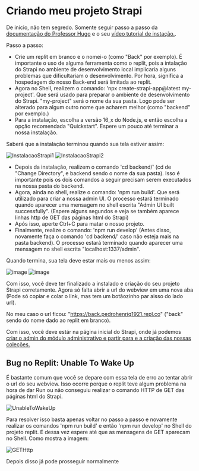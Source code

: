 # Criando meu projeto Strapi

De inicio, não tem segredo. Somente seguir passo a passo da [documentação do Professor Hugo](https://prism-longship-bba.notion.site/Strapi-a1582570ea6e4946a9ad5197b256a239#90f7276673cc47e7888bbfc7532cb935) e o seu [vídeo tutorial de instação.](https://www.youtube.com/watch?v=U-Lf6A_ZCEM).

Passo a passo:
- Crie um replit em branco e o nomei-o (como "Back" por exemplo). É importante o uso de alguma ferramenta como o replit, pois a intalação do Strapi no ambiente de desenvolvimento local implicaria alguns problemas que dificultariam o desenvolvimento. Por hora, significa a hospedagem do nosso Back-end será limitada ao replit.
- Agora no Shell, realizem o comando: 'npx create-strapi-app@latest my-project'. Que será usado para preparar o ambiente de desenvolvimento do Strapi. "my-project" será o nome da sua pasta. Logo pode ser alterado para algum outro nome que acharem melhor (como "backend" por exemplo.)
- Para a instalação, escolha a versão 16_x do Node.js, e então escolha a opção recomendada "Quickstart". Espere um pouco até terminar a nossa instalação.

Saberá que a instalação terminou quando sua tela estiver assim:

![InstalacaoStrapi1](https://github.com/Pedroo722/Guia-Strapi/assets/132232273/cbb8ccf8-9c5e-49ac-96d2-4672c1dacb15)
![InstalacaoStrapi2](https://github.com/Pedroo722/Guia-Strapi/assets/132232273/69ff284a-9710-44c8-a872-1c56f4302d11)

- Depois da instalação, realizem o comando 'cd backend/' (cd de "Change Directory", e backend sendo o nome da sua pasta). Isso é importante pois os dois comandos a seguir precisam serem executados na nossa pasta do backend.
- Agora, ainda no shell, realize o comando: 'npm run build'. Que será utilizado para criar a nossa admin UI. O processo estará terminado quando aparecer uma mensagem no shell escrita "Admin UI built successfully". (Espere alguns segundos e veja se também aparece linhas http de GET das páginas html do Strapi)
- Após isso, aperte Ctrl+C para matar o nosso projeto.
- Finalmente, realize o comando: 'npm run develop' (Antes disso, novamente faça o comando 'cd backend/' caso não esteja mais na pasta backend). O processo estará terminado quando aparecer uma mensagem no shell escrita "localhost:1337/admin".

Quando termina, sua tela deve estar mais ou menos assim:

![image](https://github.com/Pedroo722/Guia-Strapi/assets/132232273/a3746931-96ed-4608-aa9d-e990090eee77)
![image](https://github.com/Pedroo722/Guia-Strapi/assets/132232273/6927378b-3831-4073-a733-13cd7115f47a)

Com isso, você deve ter finalizado a instalado e criação do seu projeto Strapi corretamente. Agora só falta abrir a url do webview em uma nova aba (Pode só copiar e colar o link, mas tem um botãozinho par aisso do lado url).

No meu caso o url ficou: "https://back.pedrohenriq1921.repl.co" ("back" sendo do nome dado ao replit em branco).

Com isso, você deve estár na página inicial do Strapi, onde já podemos [criar o admin do módulo administrativo e partir para e a criação das nossas coleções.](Colecoes.md)

## Bug no Replit: Unable To Wake Up

É bastante comum que você se depare com essa tela de erro ao tentar abrir o url do seu webview. Isso ocorre porque o replit teve algum problema na hora de dar Run ou não conseguiu realizar o comando HTTP de GET das páginas html do Strapi.

![UnableToWakeUp](https://github.com/Pedroo722/Guia-Strapi/assets/132232273/dc671c49-910c-44ef-9d5d-e617996450b3)

Para resolver isso basta apenas voltar no passo a passo e novamente realizar os comandos 'npm run build' e então 'npm run develop' no Shell do projeto replit. E dessa vez espere até que as mensagens de GET aparecam no Shell. Como mostra a imagem:

![GETHttp](https://github.com/Pedroo722/Guia-Strapi/assets/132232273/e4bebc67-7aa1-4b63-b980-941eb916ae19)

Depois disso já pode prosseguir normalmente
